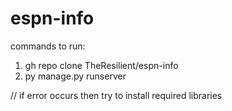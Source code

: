 # espn-info
commands to run:

1) gh repo clone TheResilient/espn-info
2) py manage.py runserver

// if error occurs then try to install required libraries

